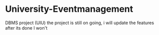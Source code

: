 # University-Eventmanagement
DBMS project (UIU)
the project is still on going, i will update the features after its done
I won't

